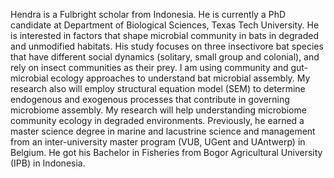 Hendra is a Fulbright scholar from Indonesia.
He is currently a PhD candidate at Department of Biological Sciences,  Texas Tech University.
He is interested in factors that shape microbial community in bats in degraded and unmodified habitats. His study focuses on three insectivore bat species that have different social dynamics (solitary, small group and colonial), and rely on insect communities as their prey. I am using community and gut-microbial ecology approaches to understand bat microbial assembly. My research also will employ structural equation model (SEM) to determine endogenous and exogenous processes that contribute in governing microbiome assembly. My research will help understanding microbiome community ecology in degraded environments. Previously, he earned a master science degree in marine and lacustrine science and management from an inter-university master program (VUB, UGent and UAntwerp) in Belgium. He got his Bachelor in Fisheries from Bogor Agricultural University (IPB) in Indonesia.
